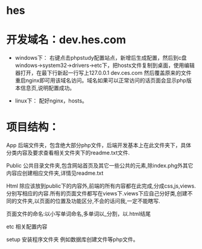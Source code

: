 # hes
# 开发域名：dev.hes.com

* windows下：
右键点击phpstudy配置站点，新增后生成配置，然后到c盘windows->system32->drivers->etc下，把hosts文件复制到桌面，使用编辑器打开，在最下行新起一行写上127.0.0.1    dev.ces.com
然后覆盖原来的文件重启nginx即可用该域名访问。域名如果可以正常访问的话页面会显示php版本信息页,说明配置成功。

* linux下：
配好nginx，hosts。

# 项目结构：
App 后端文件夹，包含绝大部分php文件，后端开发基本上在此文件夹下，具体分类内容及要求查看相关文件夹下的readme.txt文件.

Public 公共目录文件夹,包含网站首页及其它一些公共的元素,除index.phg外其它内容应创建相应文件夹,详情见readme.txt

Html 除应该放到public下的内容外,前端的所有内容都在此完成,分成css,js,views.分别写相应的内容.所有的页面文件都写在views下.views下应自己分好类,创建不同的文件夹,以页面的位置及功能区分,不会的话问我,一定不能瞎写.

页面文件的命名:以小写单词命名,多单词以_分割，以.html结尾

etc 相关配置内容

setup 安装程序文件夹  例如数据库创建文件等php文件。

